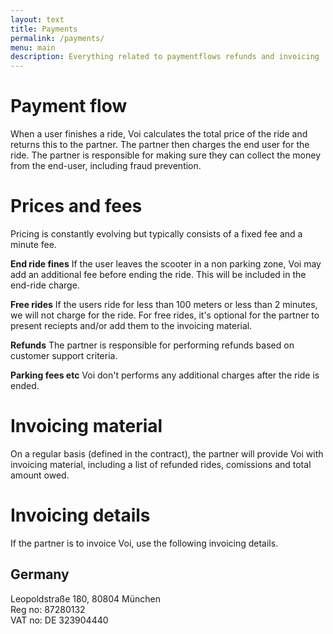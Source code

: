 ```yaml
---
layout: text
title: Payments
permalink: /payments/
menu: main
description: Everything related to paymentflows refunds and invoicing
---
```


# Payment flow
When a user finishes a ride, Voi calculates the total price of the ride and returns this to the partner. The partner then charges the end user for the ride. The partner is responsible for making sure they can collect the money from the end-user, including fraud prevention.

# Prices and fees
Pricing is constantly evolving but typically consists of a fixed fee and a minute fee. 

__End ride fines__ If the user leaves the scooter in a non parking zone, Voi may add an additional fee before ending the ride. This will be included in the end-ride charge.

__Free rides__ If the users ride for less than 100 meters or less than 2 minutes, we will not charge for the ride. For free rides, it's optional for the partner to present reciepts and/or add them to the invoicing material.

__Refunds__ The partner is responsible for performing refunds based on customer support criteria. 

__Parking fees etc__ Voi don't performs any additional charges after the ride is ended.


# Invoicing material
On a regular basis (defined in the contract), the partner will provide Voi with invoicing material, including a list of refunded rides, comissions  and total amount owed.

# Invoicing details
If the partner is to invoice Voi, use the following invoicing details.

## Germany
Leopoldstraße 180, 80804 München<br />
Reg no: 87280132<br />
VAT no: DE 323904440